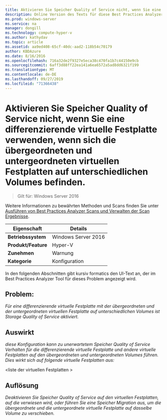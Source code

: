 ```yaml
---
title: Aktivieren Sie Speicher Quality of Service nicht, wenn Sie eine differenzierende virtuelle Festplatte verwenden, wenn sich die übergeordneten und untergeordneten virtuellen Festplatten auf unterschiedlichen Volumes befinden.
description: Online Version des Texts für diese Best Practices Analyzer Regel.
ms.prod: windows-server
ms.service: na
manager: dongill
ms.technology: compute-hyper-v
ms.author: kathydav
ms.topic: article
ms.assetid: aa9ed408-65cf-40dc-aad2-118b54c70179
author: KBDAzure
ms.date: 8/16/2016
ms.openlocfilehash: 716a32de2f9327e5eca38c470fa1b7c44150e9cb
ms.sourcegitcommit: 6aff3d88ff22ea141a6ea6572a5ad8dd6321f199
ms.translationtype: MT
ms.contentlocale: de-DE
ms.lasthandoff: 09/27/2019
ms.locfileid: "71366438"
---
```

# <a name="avoid-enabling-storage-quality-of-service-when-using-a-differencing-virtual-hard-disk-when-the-parent-and-child-virtual-hard-disks-are-on-different-volumes"></a>Aktivieren Sie Speicher Quality of Service nicht, wenn Sie eine differenzierende virtuelle Festplatte verwenden, wenn sich die übergeordneten und untergeordneten virtuellen Festplatten auf unterschiedlichen Volumes befinden.

>Gilt für: Windows Server 2016

Weitere Informationen zu bewährten Methoden und Scans finden Sie unter [Ausführen von Best Practices Analyzer Scans und Verwalten der Scan Ergebnisse](https://go.microsoft.com/fwlink/p/?LinkID=223177).  
  
|Eigenschaft|Details|  
|-|-|  
|**Betriebssystem**|Windows Server 2016|  
|**Produkt/Feature**|Hyper-V|  
|**Zunehmen**|Warnung|  
|**Kategorie**|Konfiguration|  
  
In den folgenden Abschnitten gibt kursiv formatics den UI-Text an, der im Best Practices Analyzer Tool für dieses Problem angezeigt wird.
  
## <a name="issue"></a>**Problem:**  
*Für eine differenzierende virtuelle Festplatte mit der übergeordneten und der untergeordneten virtuellen Festplatte auf unterschiedlichen Volumes ist Storage Quality of Service aktiviert.*  
  
## <a name="impact"></a>**Auswirkt**  
*diese Konfiguration kann zu unerwartetem Speicher Quality of Service Verhalten für die differenzierende virtuelle Festplatte und andere virtuelle Festplatten auf den übergeordneten und untergeordneten Volumes führen. Dies wirkt sich auf folgende virtuelle Festplatten aus:*  
  
\<liste der virtuellen Festplatten >  
  
## <a name="resolution"></a>**Auflösung**  
*Deaktivieren Sie Speicher Quality of Service auf den virtuellen Festplatten, auf die verwiesen wird, oder führen Sie eine Speicher Migration aus, um die übergeordnete und die untergeordnete virtuelle Festplatte auf dasselbe Volume zu verschieben.*  
  


